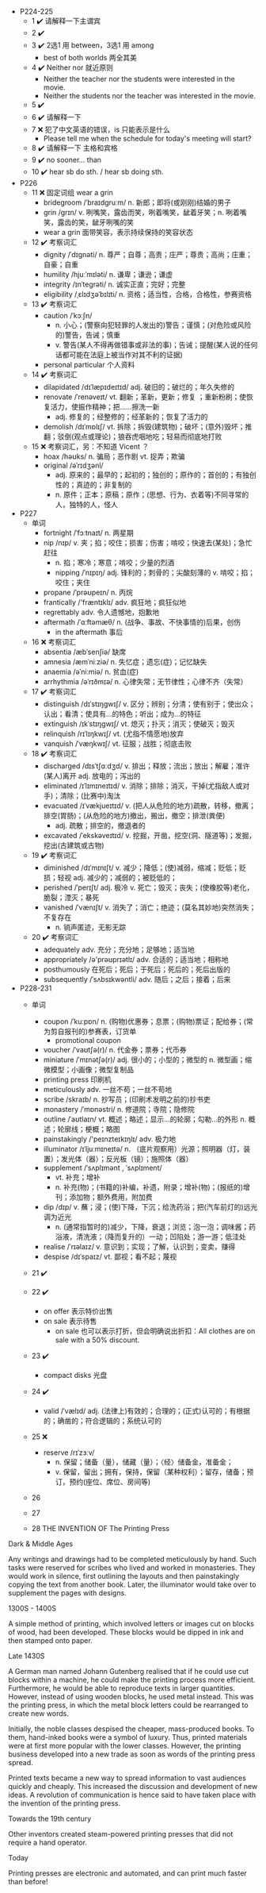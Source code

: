 - P224-225
  - 1 ✔️ 请解释一下主谓宾
  - 2 ✔️
  - 3 ✔️ 2选1 用 between，3选1 用 among
    - best of both worlds 两全其美 
  - 4 ✔️ Neither nor 就近原则
    - Neither the teacher nor the students were interested in the movie.
    - Neither the students nor the teacher was interested in the movie.
  - 5 ✔️
  - 6 ✔️ 请解释一下
  - 7 ❌ 犯了中文英语的错误，is 只能表示是什么
    - Please tell me when the schedule for today's meeting will start?
  - 8 ✔️ 请解释一下 主格和宾格
  - 9 ✔️ no sooner... than
  - 10 ✔️ hear sb do sth. /  hear sb doing sth. 
- P226
  - 11 ❌ 固定词组 wear a grin 
    - bridegroom /ˈbraɪdɡruːm/ n. 新郎；即将(或刚刚)结婚的男子
    - grin /ɡrɪn/ v. 咧嘴笑，露齿而笑，咧着嘴笑，龇着牙笑；n. 咧着嘴笑，露齿的笑，龇牙咧嘴的笑
    - wear a grin 面带笑容，表示持续保持的笑容状态 
  - 12 ✔️ 考察词汇
    - dignity /ˈdɪɡnəti/ n. 尊严；自尊；高贵；庄严；尊贵；高尚；庄重；自豪；自重
    - humility /hjuːˈmɪləti/ n. 谦卑；谦逊；谦虚
    - integrity /ɪnˈteɡrəti/ n. 诚实正直；完好；完整
    - eligibility /ˌɛlɪdʒəˈbɪlɪti/ n. 资格；适当性，合格，合格性，参赛资格 
  - 13 ✔️ 考察词汇
    - caution /ˈkɔːʃn/
      - n. 小心；(警察向犯轻罪的人发出的)警告；谨慎；(对危险或风险的)警告，告诫；慎重
      - v. 警告(某人不得再做错事或非法的事)；告诫；提醒(某人说的任何话都可能在法庭上被当作对其不利的证据)
    - personal particular 个人资料 
  - 14 ✔️ 考察词汇
    - dilapidated /dɪˈlæpɪdeɪtɪd/ adj. 破旧的；破烂的；年久失修的
    - renovate /ˈrenəveɪt/ vt. 翻新；革新，更新；修复 ；重新粉刷；使恢复活力，使振作精神；把……擦洗一新
      - adj. 修复的；经整修的；经革新的；恢复了活力的
    - demolish /dɪˈmɒlɪʃ/ vt. 拆除；拆毁(建筑物)；破坏；(意外)毁坏；推翻；驳倒(观点或理论)；狼吞虎咽地吃；轻易而彻底地打败 
  - 15 ❌ 考察词汇，另：不知道 Vicent ？
    - hoax /həʊks/ n. 骗局；恶作剧 vt. 捉弄；欺骗
    - original /əˈrɪdʒənl/
      - adj. 原来的；最早的；起初的；独创的；原作的；首创的；有独创性的；真迹的；非复制的
      - n. 原件；正本；原稿；原作；(思想、行为、衣着等)不同寻常的人，独特的人，怪人
- P227
  - 单词
    - fortnight /ˈfɔːtnaɪt/ n. 两星期
    - nip /nɪp/ v. 夹；掐；咬住；损害；伤害；啃咬；快速去(某处)；急忙赶往
      - n. 掐；寒冷；寒意；啃咬；少量的烈酒
      - nipping /ˈnɪpɪŋ/ adj. 锋利的；刺骨的；尖酸刻薄的 v. 啃咬；掐；咬住；夹住
    - propane /ˈprəʊpeɪn/ n. 丙烷
    - frantically /'fræntɪklɪ/ adv. 疯狂地；疯狂似地
    - regrettably adv. 令人遗憾地，抱歉地
    - aftermath /ˈɑːftəmæθ/ n. (战争、事故、不快事情的)后果，创伤
      - in the aftermath 事后
  - 16 ❌ 考察词汇
    - absentia /æbˈsenʃiə/ 缺席
    - amnesia /æmˈniːziə/ n. 失忆症；遗忘(症)；记忆缺失
    - anaemia /əˈniːmiə/ n. 贫血(症)
    - arrhythmia /əˈrɪðmɪə/ n. 心律失常；无节律性；心律不齐（失常）
  - 17 ✔️ 考察词汇
    - distinguish /dɪˈstɪŋɡwɪʃ/ v. 区分；辨别；分清；使有别于；使出众；认出；看清；使具有…的特色；听出；成为…的特征
    - extinguish /ɪkˈstɪŋɡwɪʃ/ vt. 熄灭；扑灭；消灭；使破灭；毁灭
    - relinquish /rɪˈlɪŋkwɪʃ/ vt. (尤指不情愿地)放弃
    - vanquish /ˈvæŋkwɪʃ/ vt. 征服；战胜；彻底击败
  - 18 ✔️ 考察词汇
    - discharged /dɪsˈtʃɑːdʒd/ v. 排出；释放；流出；放出；解雇；准许(某人)离开 adj. 放电的；泻出的
    - eliminated /ɪˈlɪmɪneɪtɪd/ v. 消除；排除；消灭，干掉(尤指敌人或对手)；清除；(比赛中)淘汰
    - evacuated /ɪˈvækjueɪtɪd/ v. (把人从危险的地方)疏散，转移，撤离；排空(胃肠)；(从危险的地方)撤出，搬出，撤空；排泄(粪便)
      - adj. 疏散；排空的，撤退者的
    - excavated /ˈekskəveɪtɪd/ v. 挖掘，开凿，挖空(洞、隧道等)；发掘，挖出(古建筑或古物)
  - 19 ✔️ 考察词汇
    - diminished /dɪˈmɪnɪʃt/ v. 减少；降低；(使)减弱，缩减；贬低；贬损；轻视 adj. 减少的；减弱的；被贬低的；
    - perished /ˈperɪʃt/ adj. 极冷 v. 死亡；毁灭；丧失；(使橡胶等)老化，脆裂；湮灭；暴死
    - vanished /ˈvænɪʃt/ v. 消失了；消亡；绝迹；(莫名其妙地)突然消失；不复存在
      - n. 销声匿迹，无影无踪
  - 20 ✔️ 考察词汇
    - adequately adv. 充分；充分地；足够地；适当地
    - appropriately /ə'prəʊprɪətlɪ/ adv. 合适的；适当地；相称地
    - posthumously 在死后；死后；于死后；死后的；死后出版的
    - subsequently /ˈsʌbsɪkwəntli/ adv. 随后；之后；接着；后来
- P228-231
  - 单词
    - coupon /ˈkuːpɒn/ n. (购物)优惠券；息票；(购物)票证；配给券；(常为剪自报刊的)参赛表，订货单
      - promotional coupon
    - voucher /ˈvaʊtʃə(r)/ n. 代金券；票券；代币券
    - miniature /ˈmɪnətʃə(r)/ adj. 很小的；小型的；微型的 n. 微型画；缩微模型；小画像；微型复制品
    - printing press 印刷机
    - meticulously adv. 一丝不苟；一丝不苟地
    - scribe /skraɪb/ n. 抄写员；(印刷术发明之前的)抄书吏
    - monastery /ˈmɒnəstri/ n. 修道院；寺院；隐修院
    - outline /ˈaʊtlaɪn/ vt. 概述；略述；显示…的轮廓；勾勒…的外形 n. 概述；轮廓线；梗概；略图
    - painstakingly /'peɪnzteɪkɪŋlɪ/ adv. 极力地
    - illuminator /ɪˈljuːmɪneɪtə/ n. （底片观察用）光源；照明器（灯，装置）；发光体（器）；反光板（镜）；施照体（器）
    - supplement /ˈsʌplɪmənt , ˈsʌplɪment/
      - vt. 补充；增补
      - n. 补充(物)；(书籍的)补编，补遗，附录；增补(物)；(报纸的)增刊；添加物；额外费用，附加费
    - dip /dɪp/ v. 蘸；浸；(使)下降，下沉；给洗药浴；把(汽车前灯的)远光调为近光
      - n. (通常指暂时的)减少，下降，衰退；浏览；泡一泡；调味酱；药浴液，清洗液；（降而复升的）一动；凹陷处；游一游；低洼处
    - realise /ˈrɪəlaɪz/ v. 意识到；实现；了解，认识到；变卖，赚得
    - despise /dɪˈspaɪz/ vt. 鄙视；看不起；蔑视
  - 21 ✔️
  - 22 ✔️
    - on offer 表示特价出售
    - on sale 表示待售
      - on sale 也可以表示打折，但会明确说出折扣：All clothes are on sale with a 50% discount.  
  - 23 ✔️
    - compact disks 光盘
  - 24 ✔️
    - valid /ˈvælɪd/ adj. (法律上)有效的；合理的；(正式)认可的；有根据的；确凿的；符合逻辑的；系统认可的 
  - 25 ❌
    - reserve /rɪˈzɜːv/
      - n. 保留；储备（量），储藏（量）；〈经〉储备金，准备金；
      - v. 保留，留出；拥有，保持，保留（某种权利）；留存，储备；预订，预约(座位、席位、房间等)
 
  - 26
  - 27
  - 28
THE INVENTION OF The Printing Press
    
Dark & Middle Ages

Any writings and drawings had to be completed meticulously by hand. Such tasks were reserved for scribes who lived and worked in monasteries. They would work in silence, first outlining the layouts and then painstakingly copying the text from another book. Later, the illuminator would take over to supplement the pages with designs.

1300S - 1400S

A simple method of printing, which involved letters or images cut on blocks of wood, had been developed. These blocks would be dipped in ink and then stamped onto paper.

Late 1430S

A German man named Johann Gutenberg realised that if he could use cut blocks within a machine, he could make the printing process more efficient. Furthermore, he would be able to reproduce texts in larger quantities. However, instead of using wooden blocks, he used metal instead. This was the printing press, in which the metal block letters could be rearranged to create new words.

Initially, the noble classes despised the cheaper, mass-produced books. To them, hand-inked books were a symbol of luxury. Thus, printed materials were at first more popular with the lower classes. However, the printing business developed into a new trade as soon as words of the printing press spread.

Printed texts became a new way to spread information to vast audiences quickly and cheaply. This increased the discussion and development of new ideas. A revolution of communication is hence said to have taken place with the invention of the printing press.

Towards the 19th century

Other inventors created steam-powered printing presses that did not require a hand operator.

Today

Printing presses are electronic and automated, and can print much faster than before!
